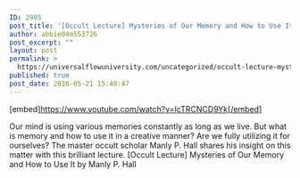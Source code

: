 ```yaml
---
ID: 2995
post_title: '[Occult Lecture] Mysteries of Our Memory and How to Use It'
author: abbie04m553726
post_excerpt: ""
layout: post
permalink: >
  https://universalflowuniversity.com/uncategorized/occult-lecture-mysteries-of-our-memory-and-how-to-use-it/
published: true
post_date: 2016-05-21 15:40:47
---
```

[embed]https://www.youtube.com/watch?v=IcTRCNCD9Yk[/embed]<br>
<p>Our mind is using various memories constantly as long as we live. But what is memory and how to use it in a creative manner? Are we fully utilizing it for ourselves? The master occult scholar Manly P. Hall shares his insight on this matter with this brilliant lecture.
 [Occult Lecture] Mysteries of Our Memory and How to Use It by Manly P. Hall</p>